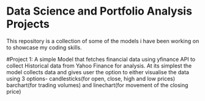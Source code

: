 # Data Science and Portfolio Analysis Projects
This repository is a collection of some of the models i have been working on to showcase my coding skills.

#Project 1:
A simple Model that fetches financial data using yfinance API to collect Historical data from Yahoo Finance for analysis. At its simplest the model collects data and gives user the option to either visualise the data using 3 options- candlesticks(for open, close, high and low prices) barchart(for trading volumes) and linechart(for movement of the closing price)

